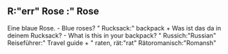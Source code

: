 R:"err"
Rose :"
Rose
-
Eine blaue Rose. - Blue roses?
"
Rucksack:"
backpack
+
Was ist das da in deinem Rucksack? - What is this in your backpack?
"
Russich:"Russian"
Reiseführer:"
Travel guide
+
"
raten, rät:"rat"
Rätoromanisch:"Romansh"

